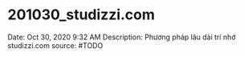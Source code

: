 # 201030_studizzi.com

Date: Oct 30, 2020 9:32 AM
Description: Phương pháp lâu dài trí nhớ studizzi.com
source: #TODO